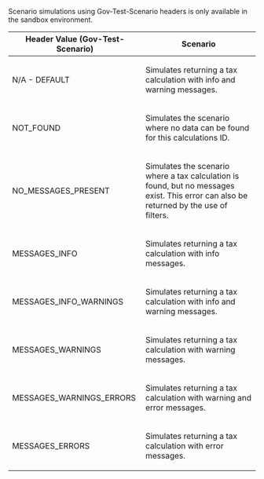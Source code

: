 <p>Scenario simulations using Gov-Test-Scenario headers is only available in the sandbox environment.</p>
<table>
    <thead>
        <tr>
            <th>Header Value (Gov-Test-Scenario)</th>
            <th>Scenario</th>
        </tr>
    </thead>
    <tbody> 
        <tr>
            <td><p>N/A - DEFAULT</p></td>
            <td><p>Simulates returning a tax calculation with info and warning messages.</p></td>
        </tr>
        <tr>
            <td><p>NOT_FOUND</p></td>
            <td><p>Simulates the scenario where no data can be found for this calculations ID.</p></td>
        </tr> 
        <tr>
            <td><p>NO_MESSAGES_PRESENT</p></td>
            <td><p>Simulates the scenario where a tax calculation is found, but no messages exist. This error can also be returned by the use of filters.</p></td>
        <tr>
        <tr>
            <td><p>MESSAGES_INFO</p></td>
            <td><p>Simulates returning a tax calculation with info messages.</p></td>
        <tr>        
        <tr>
            <td><p>MESSAGES_INFO_WARNINGS</p></td>
            <td><p>Simulates returning a tax calculation with info and warning messages.</p></td>
        <tr>       
        <tr>
            <td><p>MESSAGES_WARNINGS</p></td>
            <td><p>Simulates returning a tax calculation with warning messages.</p></td>
        <tr>
        <tr>
            <td><p>MESSAGES_WARNINGS_ERRORS</p></td>
            <td><p>Simulates returning a tax calculation with warning and error messages.</p></td>
        <tr>
        <tr>
            <td><p>MESSAGES_ERRORS</p></td>
            <td><p>Simulates returning a tax calculation with error messages.</p></td>
        <tr>
    </tbody>
</table>
